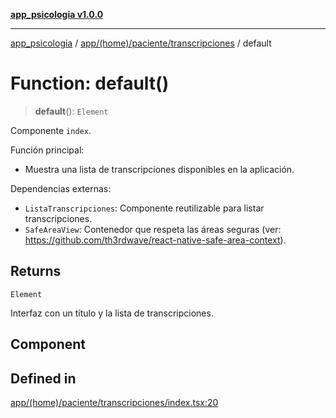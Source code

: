 [**app_psicologia v1.0.0**](../../../../../README.md)

***

[app_psicologia](../../../../../modules.md) / [app/(home)/paciente/transcripciones](../README.md) / default

# Function: default()

> **default**(): `Element`

Componente `index`.

Función principal:
- Muestra una lista de transcripciones disponibles en la aplicación.

Dependencias externas:
- `ListaTranscripciones`: Componente reutilizable para listar transcripciones.
- `SafeAreaView`: Contenedor que respeta las áreas seguras (ver: https://github.com/th3rdwave/react-native-safe-area-context).

## Returns

`Element`

Interfaz con un título y la lista de transcripciones.

## Component

## Defined in

[app/(home)/paciente/transcripciones/index.tsx:20](https://github.com/XxtbmfxX/app_psicologia/blob/da762f4f9225edbb02c8e13dfe2f9bc7ae75eef5/app/(home)/paciente/transcripciones/index.tsx#L20)
